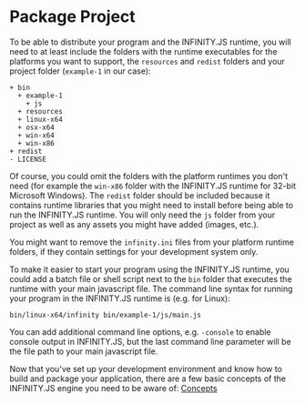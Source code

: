 # Package Project

To be able to distribute your program and the INFINITY.JS runtime, you will need to at least include the folders with the runtime executables for the platforms you want to support, the `resources` and `redist` folders and your project folder (`example-1` in our case):

```
+ bin
  + example-1
    + js
  + resources
  + linux-x64
  + osx-x64
  + win-x64
  + win-x86
+ redist
- LICENSE
```

Of course, you could omit the folders with the platform runtimes you don't need (for example the `win-x86` folder with the INFINITY.JS runtime for 32-bit Microsoft Windows).
The `redist` folder should be included because it contains runtime libraries that you might need to install before being able to run the INFINITY.JS runtime.
You will only need the `js` folder from your project as well as any assets you might have added (images, etc.).

You might want to remove the `infinity.ini` files from your platform runtime folders, if they contain settings for your development system only.

To make it easier to start your program using the INFINITY.JS runtime, you could add a batch file or shell script next to the `bin` folder that executes the runtime with your main javascript file.
The command line syntax for running your program in the INFINITY.JS runtime is (e.g. for Linux):

```
bin/linux-x64/infinity bin/example-1/js/main.js
```

You can add additional command line options, e.g. `-console` to enable console output in INFINITY.JS, but the last command line parameter will be the file path to your main javascript file.

Now that you've set up your development environment and know how to build and package your application, there are a few basic concepts of the INFINITY.JS engine you need to be aware of: [Concepts](../concepts/index.md)
